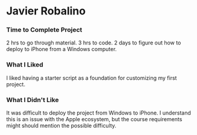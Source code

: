 # Javier Robalino
### Time to Complete Project
2 hrs to go through material.
3 hrs to code.
2 days to figure out how to deploy to iPhone from a Windows computer.
### What I Liked
I liked having a starter script as a foundation for customizing my first project.
### What I Didn't Like
It was difficult to deploy the project from Windows to iPhone. I understand this is an issue with the Apple ecosystem, but the course requirements might should mention the possible difficulty.
